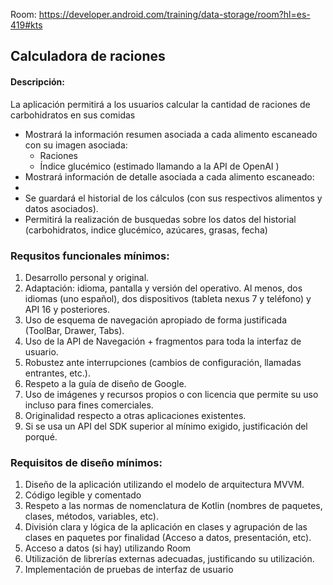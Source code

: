 
Room:
https://developer.android.com/training/data-storage/room?hl=es-419#kts


## Calculadora de raciones

#### Descripción:
La aplicación permitirá a los usuarios calcular la cantidad de raciones de carbohidratos en sus comidas

* Mostrará la información resumen asociada a cada alimento escaneado con su imagen asociada:
	* Raciones
	* Índice glucémico (estimado llamando a la API de OpenAI )
* Mostrará información de detalle asociada a cada alimento escaneado:
* 
* Se guardará el historial de los cálculos (con sus respectivos alimentos y datos asociados). 
* Permitirá la realización de busquedas sobre los datos del historial (carbohidratos, indice glucémico, azúcares, grasas, fecha)

### Requsitos funcionales mínimos:

1. Desarrollo personal y original.
2. Adaptación: idioma, pantalla y versión del operativo. Al menos, dos idiomas (uno español), dos dispositivos (tableta nexus 7 y teléfono) y API 16 y posteriores.
3. Uso de esquema de navegación apropiado de forma justificada (ToolBar, Drawer, Tabs).
4. Uso de la API de Navegación + fragmentos para toda la interfaz de usuario. 
5. Robustez ante interrupciones (cambios de configuración, llamadas entrantes, etc.).
6. Respeto a la guía de diseño de Google.
7. Uso de imágenes y recursos propios o con licencia que permite su uso incluso para fines comerciales.
8. Originalidad respecto a otras aplicaciones existentes.
9. Si se usa un API del SDK superior al mínimo exigido, justificación del porqué.

### Requisitos de diseño mínimos:

1. Diseño de la aplicación utilizando el modelo de arquitectura MVVM.  
2. Código legible y comentado  
3. Respeto a las normas de nomenclatura de Kotlin (nombres de paquetes, clases, métodos, variables, etc).
4. División clara y lógica de la aplicación en clases y agrupación de las clases en paquetes por finalidad (Acceso a datos, presentación, etc).
5. Acceso a datos (si hay) utilizando Room  
6. Utilización de librerías externas adecuadas, justificando su utilización.
7. Implementación de pruebas de interfaz de usuario